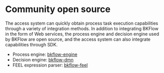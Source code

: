 # Community open source

The access system can quickly obtain process task execution capabilities through a variety of integration methods. In addition to integrating BKFlow in the form of Web services, the process engine and decision engine used by BKFlow are open source, and the access system can also integrate capabilities through SDK.

- Process engine: [bkflow-engine](https://github.com/TencentBlueKing/bamboo-engine)
- Decision engine: [bkflow-dmn](https://github.com/TencentBlueKing/bkflow-dmn)
- FEEL expression parser: [bkflow-feel](https://github.com/TencentBlueKing/bkflow-feel)